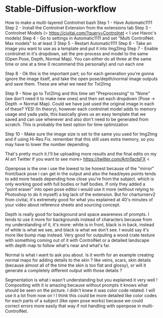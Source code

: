 # Stable-Diffusion-workflow
How to make a multi-layered Controlnet bash
Step 1 - Have Automatic1111
Step 2 - Install the Controlnet Extension from the extensions tab
Step 3 - Controlnet Models (> https://civitai.com/?query=Controlnet < I use Havoc's models)
Step 4 - Go to settings in Automatic1111 and set "Multi ControlNet: Max models" to at least 3
Step 5 - Restart Automatic1111
Step 6 - Take an image you want to use as a template and put it into Img2Img
Step 7 - Enable controlnet in it's dropdown, set the pre-process and model to the same (Open Pose, Depth, Normal Map). You can either do all three at the same time or one at a time (I recommend this personally) and run each one

Step 8 - Ok this is the important part; so for each generation you're gonna ignore the image itself, and take the open pose/depth/normal image outputs and save them. These are what we need for Txt2Img

Step 9 - Now go to Txt2Img and this time set "Preprocessing" to "None" (we don't need it to make new ones) and then set each dropdown (Pose -> Depth -> Normal Map). Could we have just used the original image in each of these? YES! (In theory), however each controlnet model adds to memory usage and yada yada, this basically gives us an easy template that we saved and can use whenever and also don't need to be generated from scratch. This is probably the best option for time optimization

Step 10 - Make sure the image size is set to the same you used for Img2Img and if using Hi-Res Fix. remember that this still uses extra memory, so you may have to lower the number depending.

That's pretty much it.I'll be uploading more results and the final edits on my AI art Twitter if you want to see more> https://twitter.com/ArtrifactsFX <






Openpose is the one i use the lowest to be honest because of the "mirror" front/back pose i can get in the output and also the head/eyes points tends to add more heads depending how close you're from the subject. which is only working good with full bodies or half bodies. If only they added a "point eraser" into open pose editor i would use it more (without relying to Photoshop to do it myself) a big lack of the extension. But for charturnerv2 from civitai, it's extremely good for what you explained at 40's minutes of your video about reference sheets and sourcing concept.

Depth is really good for background and space awareness of prompts. I tends to use it more for backgrounds instead of characters because from my understanding of it, it's more: white is in front, black is in back, instead of white is what we see, and black is what we don't see. I would say it's more like bump map instead. Very good for outputing a wood crate texture with something coming out of it with ControlNet or a detailed landscape with depth map to follow what's near and what's far.

Normal is what i want to ask you about. Is it worth for an example creating normal maps for adding details to the skin ? like veins, scars, skin details (because almost all of the time the skin is too flat and glossy), or will it generate a completely different output with those details ?

Segmentation is what i wasn't understanding but you explained it very well ! Compositing with it is amazing because without prompts it knows what should be seen on the picture. I didn't knew it was color code related. I will use it a lot from now on ! I think this could be more detailed like color codes for each parts of a subject (like open pose works) because we could correct errors more easily that way if not handling with openpose in multi-ControlNet.
